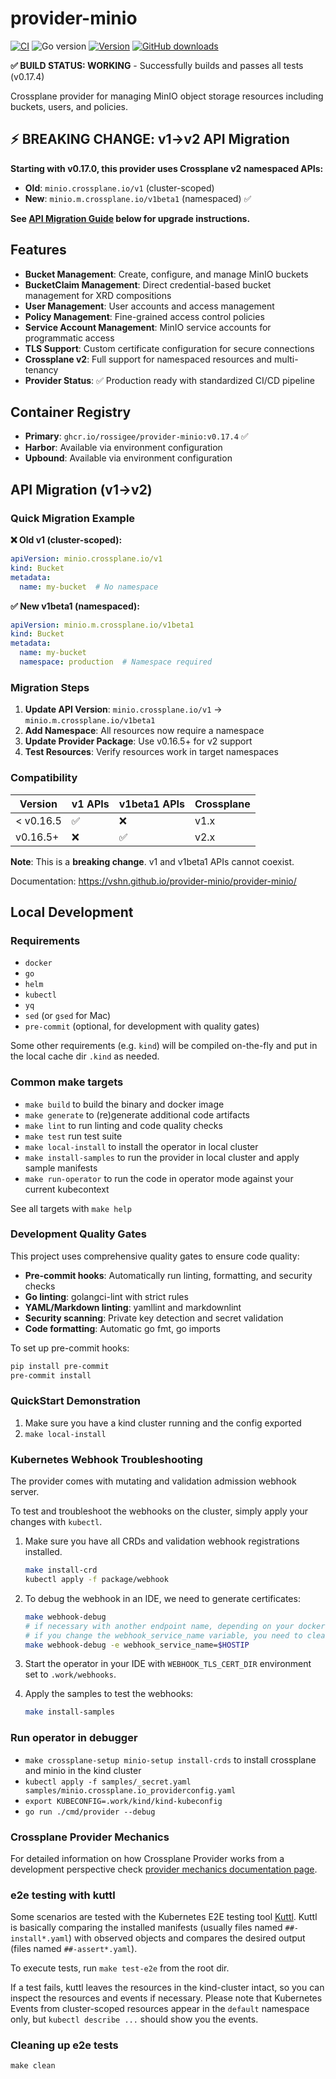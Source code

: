 # provider-minio

[![CI](https://img.shields.io/github/actions/workflow/status/rossigee/provider-minio/ci.yml?branch=master)][build]
![Go version](https://img.shields.io/github/go-mod/go-version/rossigee/provider-minio)
[![Version](https://img.shields.io/github/v/release/rossigee/provider-minio)][releases]
[![GitHub downloads](https://img.shields.io/github/downloads/rossigee/provider-minio/total)][releases]

[build]: https://github.com/rossigee/provider-minio/actions/workflows/ci.yml
[releases]: https://github.com/rossigee/provider-minio/releases

**✅ BUILD STATUS: WORKING** - Successfully builds and passes all tests (v0.17.4)

Crossplane provider for managing MinIO object storage resources including buckets, users, and policies.

## ⚡ **BREAKING CHANGE: v1→v2 API Migration**

**Starting with v0.17.0, this provider uses Crossplane v2 namespaced APIs:**

- **Old**: `minio.crossplane.io/v1` (cluster-scoped)
- **New**: `minio.m.crossplane.io/v1beta1` (namespaced) ✅

**See [API Migration Guide](#api-migration-v1v2) below for upgrade instructions.**

## Features

- **Bucket Management**: Create, configure, and manage MinIO buckets
- **BucketClaim Management**: Direct credential-based bucket management for XRD compositions
- **User Management**: User accounts and access management
- **Policy Management**: Fine-grained access control policies
- **Service Account Management**: MinIO service accounts for programmatic access
- **TLS Support**: Custom certificate configuration for secure connections
- **Crossplane v2**: Full support for namespaced resources and multi-tenancy
- **Provider Status**: ✅ Production ready with standardized CI/CD pipeline

## Container Registry

- **Primary**: `ghcr.io/rossigee/provider-minio:v0.17.4` ✅
- **Harbor**: Available via environment configuration
- **Upbound**: Available via environment configuration

## API Migration (v1→v2)

### Quick Migration Example

**❌ Old v1 (cluster-scoped):**

```yaml
apiVersion: minio.crossplane.io/v1
kind: Bucket
metadata:
  name: my-bucket  # No namespace
```

**✅ New v1beta1 (namespaced):**

```yaml
apiVersion: minio.m.crossplane.io/v1beta1
kind: Bucket
metadata:
  name: my-bucket
  namespace: production  # Namespace required
```

### Migration Steps

1. **Update API Version**: `minio.crossplane.io/v1` → `minio.m.crossplane.io/v1beta1`
2. **Add Namespace**: All resources now require a namespace
3. **Update Provider Package**: Use v0.16.5+ for v2 support
4. **Test Resources**: Verify resources work in target namespaces

### Compatibility

| Version | v1 APIs | v1beta1 APIs | Crossplane |
|---------|---------|--------------|-------------|
| < v0.16.5 | ✅ | ❌ | v1.x |
| v0.16.5+ | ❌ | ✅ | v2.x |

**Note**: This is a **breaking change**. v1 and v1beta1 APIs cannot coexist.

Documentation: <https://vshn.github.io/provider-minio/provider-minio/>

## Local Development

### Requirements

- `docker`
- `go`
- `helm`
- `kubectl`
- `yq`
- `sed` (or `gsed` for Mac)
- `pre-commit` (optional, for development with quality gates)

Some other requirements (e.g. `kind`) will be compiled on-the-fly and put in the local cache dir `.kind` as needed.

### Common make targets

- `make build` to build the binary and docker image
- `make generate` to (re)generate additional code artifacts
- `make lint` to run linting and code quality checks
- `make test` run test suite
- `make local-install` to install the operator in local cluster
- `make install-samples` to run the provider in local cluster and apply sample manifests
- `make run-operator` to run the code in operator mode against your current kubecontext

See all targets with `make help`

### Development Quality Gates

This project uses comprehensive quality gates to ensure code quality:

- **Pre-commit hooks**: Automatically run linting, formatting, and security checks
- **Go linting**: golangci-lint with strict rules
- **YAML/Markdown linting**: yamllint and markdownlint
- **Security scanning**: Private key detection and secret validation
- **Code formatting**: Automatic go fmt, go imports

To set up pre-commit hooks:

```bash
pip install pre-commit
pre-commit install
```

### QuickStart Demonstration

1. Make sure you have a kind cluster running and the config exported
2. `make local-install`

### Kubernetes Webhook Troubleshooting

The provider comes with mutating and validation admission webhook server.

To test and troubleshoot the webhooks on the cluster, simply apply your changes with `kubectl`.

1. Make sure you have all CRDs and validation webhook registrations installed.

   ```bash
   make install-crd
   kubectl apply -f package/webhook
   ```

2. To debug the webhook in an IDE, we need to generate certificates:

   ```bash
   make webhook-debug
   # if necessary with another endpoint name, depending on your docker setup
   # if you change the webhook_service_name variable, you need to clean out the old certificates
   make webhook-debug -e webhook_service_name=$HOSTIP
   ```

3. Start the operator in your IDE with `WEBHOOK_TLS_CERT_DIR` environment set to `.work/webhooks`.

4. Apply the samples to test the webhooks:

   ```bash
   make install-samples
   ```

### Run operator in debugger

- `make crossplane-setup minio-setup install-crds` to install crossplane and minio in the kind cluster
- `kubectl apply -f samples/_secret.yaml samples/minio.crossplane.io_providerconfig.yaml`
- `export KUBECONFIG=.work/kind/kind-kubeconfig`
- `go run ./cmd/provider --debug`

### Crossplane Provider Mechanics

For detailed information on how Crossplane Provider works from a development perspective check
[provider mechanics documentation page](https://kb.vshn.ch/app-catalog/explanations/crossplane_provider_mechanics.html).

### e2e testing with kuttl

Some scenarios are tested with the Kubernetes E2E testing tool [Kuttl](https://kuttl.dev/docs).
Kuttl is basically comparing the installed manifests (usually files named `##-install*.yaml`) with observed
objects and compares the desired output (files named `##-assert*.yaml`).

To execute tests, run `make test-e2e` from the root dir.

If a test fails, kuttl leaves the resources in the kind-cluster intact, so you can inspect the resources and events if necessary.
Please note that Kubernetes Events from cluster-scoped resources appear in the `default` namespace only,
but `kubectl describe ...` should show you the events.

### Cleaning up e2e tests

`make clean`
